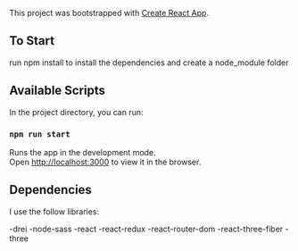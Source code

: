 This project was bootstrapped with [Create React App](https://github.com/facebook/create-react-app).

## To Start

run npm install to install the dependencies and create a node_module folder

## Available Scripts

In the project directory, you can run:

### `npm run start`

Runs the app in the development mode.<br />
Open [http://localhost:3000](http://localhost:3000) to view it in the browser.

## Dependencies

I use the follow libraries:

-drei
-node-sass
-react
-react-redux
-react-router-dom
-react-three-fiber
-three
